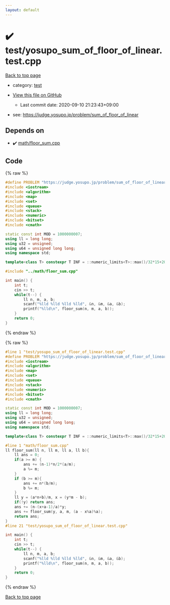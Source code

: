```yaml
---
layout: default
---
```


<!-- mathjax config similar to math.stackexchange -->
<script type="text/javascript" async
  src="https://cdnjs.cloudflare.com/ajax/libs/mathjax/2.7.5/MathJax.js?config=TeX-MML-AM_CHTML">
</script>
<script type="text/x-mathjax-config">
  MathJax.Hub.Config({
    TeX: { equationNumbers: { autoNumber: "AMS" }},
    tex2jax: {
      inlineMath: [ ['$','$'] ],
      processEscapes: true
    },
    "HTML-CSS": { matchFontHeight: false },
    displayAlign: "left",
    displayIndent: "2em"
  });
</script>

<script type="text/javascript" src="https://cdnjs.cloudflare.com/ajax/libs/jquery/3.4.1/jquery.min.js"></script>
<script src="https://cdn.jsdelivr.net/npm/jquery-balloon-js@1.1.2/jquery.balloon.min.js" integrity="sha256-ZEYs9VrgAeNuPvs15E39OsyOJaIkXEEt10fzxJ20+2I=" crossorigin="anonymous"></script>
<script type="text/javascript" src="../../assets/js/copy-button.js"></script>
<link rel="stylesheet" href="../../assets/css/copy-button.css" />


# :heavy_check_mark: test/yosupo_sum_of_floor_of_linear.test.cpp

<a href="../../index.html">Back to top page</a>

* category: <a href="../../index.html#098f6bcd4621d373cade4e832627b4f6">test</a>
* <a href="{{ site.github.repository_url }}/blob/master/test/yosupo_sum_of_floor_of_linear.test.cpp">View this file on GitHub</a>
    - Last commit date: 2020-09-10 21:23:43+09:00


* see: <a href="https://judge.yosupo.jp/problem/sum_of_floor_of_linear">https://judge.yosupo.jp/problem/sum_of_floor_of_linear</a>


## Depends on

* :heavy_check_mark: <a href="../../library/math/floor_sum.cpp.html">math/floor_sum.cpp</a>


## Code

<a id="unbundled"></a>
{% raw %}
```cpp
#define PROBLEM "https://judge.yosupo.jp/problem/sum_of_floor_of_linear"
#include <iostream>
#include <algorithm>
#include <map>
#include <set>
#include <queue>
#include <stack>
#include <numeric>
#include <bitset>
#include <cmath>

static const int MOD = 1000000007;
using ll = long long;
using u32 = unsigned;
using u64 = unsigned long long;
using namespace std;

template<class T> constexpr T INF = ::numeric_limits<T>::max()/32*15+208;

#include "../math/floor_sum.cpp"

int main() {
    int t;
    cin >> t;
    while(t--) {
        ll n, m, a, b;
        scanf("%lld %lld %lld %lld", &n, &m, &a, &b);
        printf("%lld\n", floor_sum(n, m, a, b));
    }
    return 0;
}
```
{% endraw %}

<a id="bundled"></a>
{% raw %}
```cpp
#line 1 "test/yosupo_sum_of_floor_of_linear.test.cpp"
#define PROBLEM "https://judge.yosupo.jp/problem/sum_of_floor_of_linear"
#include <iostream>
#include <algorithm>
#include <map>
#include <set>
#include <queue>
#include <stack>
#include <numeric>
#include <bitset>
#include <cmath>

static const int MOD = 1000000007;
using ll = long long;
using u32 = unsigned;
using u64 = unsigned long long;
using namespace std;

template<class T> constexpr T INF = ::numeric_limits<T>::max()/32*15+208;

#line 1 "math/floor_sum.cpp"
ll floor_sum(ll n, ll m, ll a, ll b){
    ll ans = 0;
    if(a >= m) {
        ans += (n-1)*n/2*(a/m);
        a %= m;
    }
    if (b >= m){
        ans += n*(b/m);
        b %= m;
    }
    ll y = (a*n+b)/m, x = (y*m - b);
    if(!y) return ans;
    ans += (n-(x+a-1)/a)*y;
    ans += floor_sum(y, a, m, (a - x%a)%a);
    return ans;
}
#line 21 "test/yosupo_sum_of_floor_of_linear.test.cpp"

int main() {
    int t;
    cin >> t;
    while(t--) {
        ll n, m, a, b;
        scanf("%lld %lld %lld %lld", &n, &m, &a, &b);
        printf("%lld\n", floor_sum(n, m, a, b));
    }
    return 0;
}

```
{% endraw %}

<a href="../../index.html">Back to top page</a>

